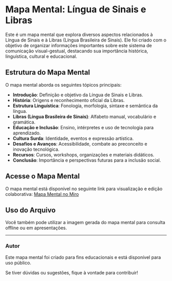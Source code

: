 
# Mapa Mental: Língua de Sinais e Libras

Este é um mapa mental que explora diversos aspectos relacionados à Língua de Sinais e à Libras (Língua Brasileira de Sinais). Ele foi criado com o objetivo de organizar informações importantes sobre este sistema de comunicação visual-gestual, destacando sua importância histórica, linguística, cultural e educacional.

## Estrutura do Mapa Mental

O mapa mental aborda os seguintes tópicos principais:
- **Introdução**: Definição e objetivo da Língua de Sinais e Libras.
- **História**: Origens e reconhecimento oficial da Libras.
- **Estrutura Linguística**: Fonologia, morfologia, sintaxe e semântica da língua.
- **Libras (Língua Brasileira de Sinais)**: Alfabeto manual, vocabulário e gramática.
- **Educação e Inclusão**: Ensino, intérpretes e uso de tecnologia para aprendizado.
- **Cultura Surda**: Identidade, eventos e expressão artística.
- **Desafios e Avanços**: Acessibilidade, combate ao preconceito e inovação tecnológica.
- **Recursos**: Cursos, workshops, organizações e materiais didáticos.
- **Conclusão**: Importância e perspectivas futuras para a inclusão social.

## Acesse o Mapa Mental

O mapa mental está disponível no seguinte link para visualização e edição colaborativa:
[Mapa Mental no Miro](https://miro.com/app/board/uXjVLBpzyP4=/?share_link_id=206009170074)

## Uso do Arquivo

Você também pode utilizar a imagem gerada do mapa mental para consulta offline ou em apresentações.

---

### Autor
Este mapa mental foi criado para fins educacionais e está disponível para uso público.

Se tiver dúvidas ou sugestões, fique à vontade para contribuir!
